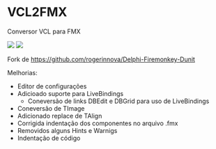 # VCL2FMX
Conversor VCL para FMX

![](https://github.com/e-delphi/VCL2FMX/blob/99e72a04b5a39550787a103de818a6da8824c284/app.png)
![](https://github.com/e-delphi/VCL2FMX/blob/master/cfg.png)

Fork de https://github.com/rogerinnova/Delphi-Firemonkey-Dunit

Melhorias:
- Editor de configurações
- Adicioado suporte para LiveBindings
  - Coneversão de links DBEdit e DBGrid para uso de LiveBindings
- Coneversão de TImage
- Adicionado replace de TAlign
- Corrigida indentação dos componentes no arquivo .fmx
- Removidos alguns Hints e Warnigs
- Indentação de código
